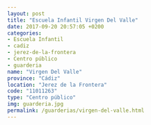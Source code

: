 ```yaml
---
layout: post
title: "Escuela Infantil Virgen Del Valle"
date: 2017-09-20 20:57:05 +0200
categories:
- Escuela Infantil
- cadiz
- jerez-de-la-frontera
- Centro público
- guarderia
name: "Virgen Del Valle"
province: "Cádiz"
location: "Jerez de la Frontera"
code: "11011263"
type: "Centro público"
img: guarderia.jpg
permalink: /guarderias/virgen-del-valle.html
---
```

